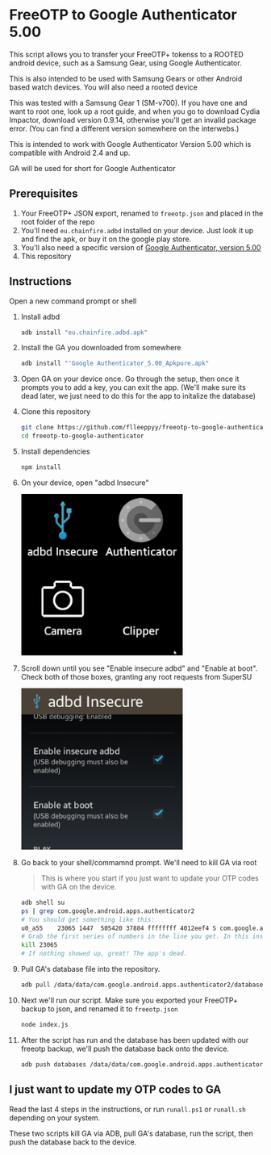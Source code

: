 # FreeOTP to Google Authenticator 5.00

This script allows you to transfer your FreeOTP+ tokenss to a ROOTED android device, such as a Samsung Gear, using Google Authenticator.

This is also intended to be used with Samsung Gears or other Android based watch devices. You will also need a rooted device

This was tested with a Samsung Gear 1 (SM-v700). If you have one and want to root one, look up a root guide, and when you go to download Cydia Impactor, download version 0.9.14, otherwise you'll get an invalid package error. (You can find a different version somewhere on the interwebs.)

This is intended to work with Google Authenticator Version 5.00 which is compatible with Android 2.4 and up.

GA will be used for short for Google Authenticator

## Prerequisites

1. Your FreeOTP+ JSON export, renamed to `freeotp.json` and placed in the root folder of the repo
1. You'll need `eu.chainfire.adbd` installed on your device. Just look it up and find the apk, or buy it on the google play store.
1. You'll also need a specific version of [Google Authenticator, version 5.00](https://apkpure.com/google-authenticator/com.google.android.apps.authenticator2/download/5.00)
1. This repository

## Instructions

Open a new command prompt or shell

1. Install adbd

    ```sh
    adb install "eu.chainfire.adbd.apk"
    ```

1. Install the GA you downloaded from somewhere

    ```sh
    adb install "'Google Authenticator_5.00_Apkpure.apk"
    ```

1. Open GA on your device once. Go through the setup, then once it prompts you to add a key, you can exit the app. (We'll make sure its dead later, we just need to do this for the app to initalize the database)

1. Clone this repository

    ```sh
    git clone https://github.com/flleeppyy/freeotp-to-google-authenticator
    cd freeotp-to-google-authenticator
    ```

1. Install dependencies

    ```sh
    npm install
    ```

1. On your device, open "adbd Insecure"

    <img src="instructions/adbd1.png" width="320" alt="Screenshot of the Gear apps screen showing 4 apps, with adbd Insecure in the top left with a blue USB icon. The other apps shown are Google Authenticator with its vaultified google logo, Camera with a white lineout of a camera, and Clipper which has no icon.">

1. Scroll down until you see "Enable insecure adbd" and "Enable at boot". Check both of those boxes, granting any root requests from SuperSU

    <img src="instructions/adbd2.png?size=256x256" width="320" alt="Screenshot of the adbd Insecure app, with the Icon and title at the top with a grey bar. Below is a few checkboxes. First being 'Enable insecurre adbd' with the description '(USB debugging must also be enabled)' and 'Enable at boot' with the same description.">

1. Go back to your shell/commamnd prompt. We'll need to kill GA via root
    > This is where you start if you just want to update your OTP codes with GA on the device.

    ```sh
    adb shell su
    ps | grep com.google.android.apps.authenticator2
    # You should get something like this:
    u0_a55    23065 1447  505420 37884 ffffffff 4012eef4 S com.google.android.apps.authenticator2
    # Grab the first series of numbers in the line you get. In this instance: 23065
    kill 23065
    # If nothing showed up, great! The app's dead.
    ```

1. Pull GA's database file into the repository.

    ```sh
    adb pull /data/data/com.google.android.apps.authenticator2/databases/databases
    ```

1. Next we'll run our script. Make sure you exported your FreeOTP+ backup to json, and renamed it to `freeotp.json`

    ```sh
    node index.js
    ```

1. After the script has run and the database has been updated with our freeotp backup, we'll push the database back onto the device.

    ```sh
    adb push databases /data/data/com.google.android.apps.authenticator2/databases/databases
    ```

## I just want to update my OTP codes to GA

Read the last 4 steps in the instructions, or run `runall.ps1` or `runall.sh` depending on your system.

These two scripts kill GA via ADB, pull GA's database, run the script, then push the database back to the device.
